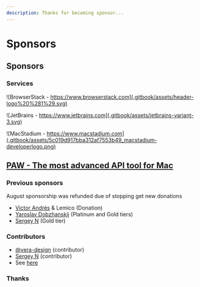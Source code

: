 ```yaml
---
description: Thanks for becoming sponsor...
---
```


# Sponsors

## Sponsors

### Services

![BrowserStack - https://www.browserstack.com](.gitbook/assets/header-logo%20%281%29.svg)

![JetBrains - https://www.jetbrains.com](.gitbook/assets/jetbrains-variant-3.svg)

![MacStadium - https://www.macstadium.com](.gitbook/assets/5c019d917bba312af7553b49_macstadium-developerlogo.png)

## [PAW - The most advanced API tool for Mac](https://paw.cloud)

### Previous sponsors

August sponsorship was refunded due of stopping get new donations

* [Victor Andrés](https://github.com/victor-a-rigacci) & Lemico \(Donation\)
* [Yaroslav Dobzhanskij](https://github.com/yarsky-tgz) \(Platinum and Gold tiers\)
* [Sergey N](https://github.com/mrauhu) \(Gold tier\)

### Contributors

* [@vera-design](https://github.com/vera-design) \(contributor\)
* [Sergey N](https://github.com/mrauhu) \(contributor\)
* See [here](https://github.com/nanoexpress/nanoexpress/graphs/contributors)

### Thanks

### 

